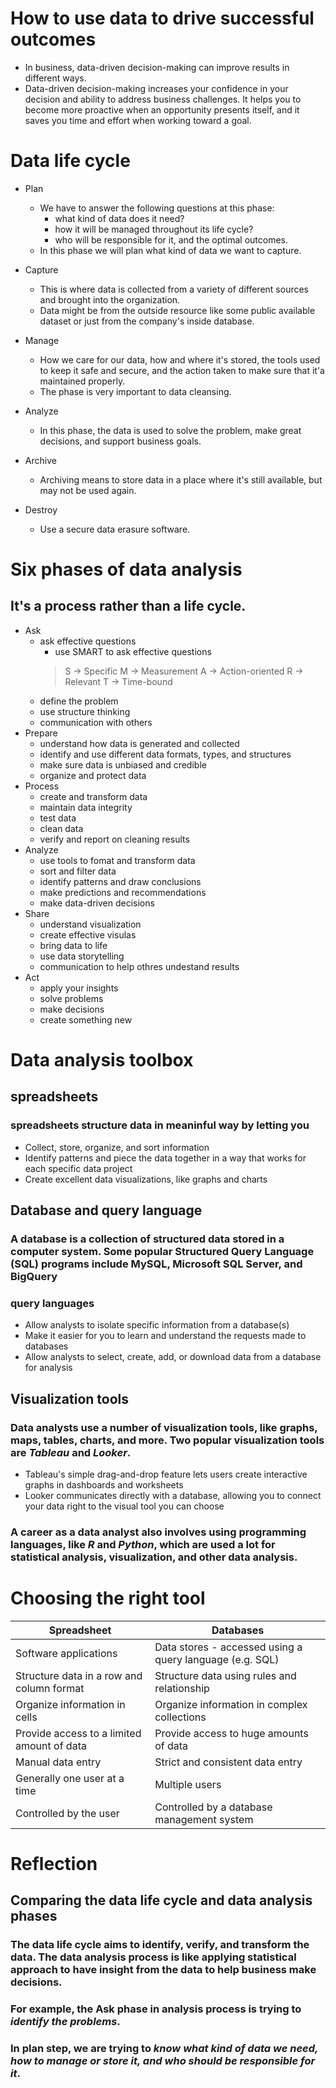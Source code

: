 # How to use data to drive successful outcomes
- In business, data-driven decision-making can improve results in different ways.
- Data-driven decision-making increases your confidence in your decision and ability to address business challenges. It helps you to become more proactive when an opportunity presents itself, and it saves you time and effort when working toward a goal.

# Data life cycle
- Plan
  - We have to answer the following questions at this phase:
    - what kind of data does it need?
    - how it will be managed throughout its life cycle?
    - who will be responsible for it, and the optimal outcomes.
  - In this phase we will plan what kind of data we want to capture.
  
- Capture
  - This is where data is collected from a variety of different sources and 
brought into the organization.
  - Data might be from the outside resource like some public available dataset or just from the company's inside database.
- Manage
  - How we care for our data, how and where it's stored, the tools used to keep it safe and secure, and the action taken to make sure that it'a maintained properly.
  - The phase is very important to data cleansing.
- Analyze
  - In this phase, the data is used to solve the problem, make great decisions, and support business goals.
- Archive
  - Archiving means to store data in a place where it's still available, but may not be used again.
- Destroy
  - Use a secure data erasure software.

# Six phases of data analysis
## It's a process rather than a life cycle.
- Ask
  - ask effective questions
    - use SMART to ask effective questions
    > S -> Specific
    > M -> Measurement
    > A -> Action-oriented
    > R -> Relevant
    > T -> Time-bound
  - define the problem
  - use structure thinking
  - communication with others
- Prepare
  - understand  how data is generated and collected
  - identify and use different data formats, types, and structures
  - make sure data is unbiased and credible
  - organize and protect data
- Process
  - create and transform data
  - maintain data integrity
  - test data
  - clean data
  - verify and report on cleaning results 
- Analyze
  - use tools to fomat and transform data
  - sort and filter data
  - identify patterns and draw conclusions
  - make predictions and recommendations
  - make data-driven decisions 
- Share
  - understand visualization
  - create effective visulas
  - bring data to life
  - use data storytelling
  - communication to help othres undestand results
- Act
  - apply your insights
  - solve problems
  - make decisions
  - create something new
# Data analysis toolbox
## spreadsheets
### spreadsheets structure data in meaninful way by letting you
- Collect, store, organize, and sort information
- Identify patterns and piece the data together in a way that works for each specific data project
- Create excellent data visualizations, like graphs and charts
## Database and query language
### A database is a collection of structured data stored in a computer system. Some popular Structured Query Language (SQL) programs include MySQL, Microsoft SQL Server, and BigQuery
### query languages 
- Allow analysts to isolate specific information from a database(s)
- Make it easier for you to learn and understand the requests made to databases
- Allow analysts to select, create, add, or download data from a database for analysis
## Visualization tools
### Data analysts use a number of visualization tools, like graphs, maps, tables, charts, and more. Two popular visualization tools are ***Tableau*** and ***Looker***.
- Tableau's simple drag-and-drop feature lets users create interactive graphs in dashboards and worksheets 
- Looker communicates directly with a database, allowing you to connect your data right to the visual tool you can choose
### A career as a data analyst also involves using programming languages, like ***R*** and ***Python***, which are used a lot for statistical analysis, visualization, and other data analysis.
# Choosing the right tool
| Spreadsheet | Databases |
|-------------|-----------|
|Software applications |Data stores - accessed using a query language (e.g. SQL)|
|Structure data in a row and column format|Structure data using rules and relationship|
|Organize information in cells|Organize information in complex collections|
|Provide access to a limited amount of data|Provide access to huge amounts of data|
|Manual data entry|Strict and consistent data entry|
|Generally one user at a time|Multiple users |
|Controlled by the user |Controlled by a database management system|
# Reflection
## Comparing the data life cycle and data analysis phases
### The data life cycle aims to identify, verify, and transform the data. The data analysis process is like applying statistical approach to have insight from the data to help business make decisions. 
### For example, the Ask phase in analysis process is trying to ***identify the problems***. 
### In plan step, we are trying to ***know what kind of data we need, how to manage or store it, and who should be responsible for it***. 




